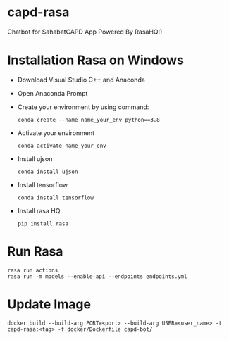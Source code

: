 # capd-rasa
Chatbot for SahabatCAPD App Powered By RasaHQ:)

# Installation Rasa on Windows
- Download Visual Studio C++ and Anaconda
- Open Anaconda Prompt
- Create your environment by using command:

  `conda create --name name_your_env python==3.8`
- Activate your environment

  `conda activate name_your_env`
- Install ujson

  `conda install ujson`
- Install tensorflow

  `conda install tensorflow`
- Install rasa HQ

  `pip install rasa`

# Run Rasa
```
rasa run actions
rasa run -m models --enable-api --endpoints endpoints.yml
```

# Update Image
```
docker build --build-arg PORT=<port> --build-arg USER=<user_name> -t capd-rasa:<tag> -f docker/Dockerfile capd-bot/
```


